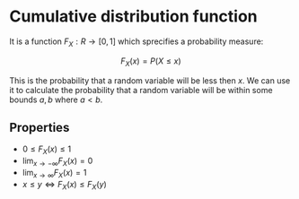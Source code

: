 # Cumulative distribution function

It is a function $F_X: R \rightarrow [0,1]$ which sprecifies a probability measure:

$$
F_X(x) = P(X \le x)
$$

This is the probability that a random variable will be less then $x$. We can use it to calculate the probability that a random variable will be within some bounds $a,b$ where $a < b$.

## Properties 

* $0 \le F_X(x) \le 1$
* $\lim_{x \rightarrow - \infty} F_X(x) = 0$
* $\lim_{x \rightarrow \infty} F_X(x) = 1$
* $x \le y \Leftrightarrow  F_X(x) \le F_X(y)$